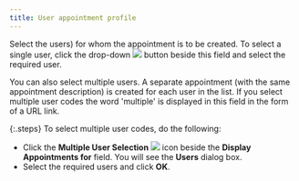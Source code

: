 ```yaml
---
title: User appointment profile
---
```



Select the users) for whom the appointment is to be created. To select  a single user, click the drop-down ![]({{site.cm_baseurl}}/img/cm_drop_down_button.gif) button beside this field  and select the required user.


You can also select multiple users. A separate appointment (with the  same appointment description) is created for each user in the list. If  you select multiple user codes the word 'multiple' is displayed in this  field in the form of a URL link.


{:.steps}
To select multiple user codes, do the following:

- Click the **Multiple User Selection** ![]({{site.cm_baseurl}}/img/cm_multiple_user_selection_icon.gif) icon beside the **Display 
 Appointments for** field. You will see the **Users** dialog box.
- Select the  required users and click **OK**.

